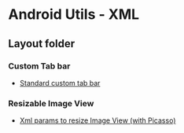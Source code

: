 # Android Utils - XML

## Layout folder

### Custom Tab bar
- [Standard custom tab bar](https://github.com/MatteoAlberghini/AndroidUtilsXML/blob/master/files/Custom%20tab%20bar.xml)

### Resizable Image View
- [Xml params to resize Image View (with Picasso)](https://github.com/MatteoAlberghini/AndroidUtilsXML/blob/master/files/Resizable%20image%20view.xml)
